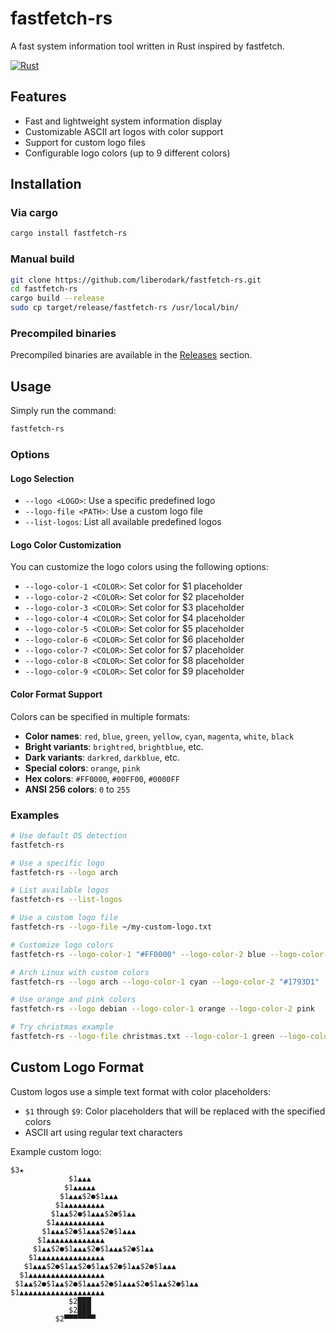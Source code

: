 # fastfetch-rs

A fast system information tool written in Rust inspired by fastfetch.

[![Rust](https://github.com/liberodark/fastfetch-rs/actions/workflows/rust.yml/badge.svg)](https://github.com/liberodark/fastfetch-rs/actions/workflows/rust.yml)

## Features

- Fast and lightweight system information display
- Customizable ASCII art logos with color support
- Support for custom logo files
- Configurable logo colors (up to 9 different colors)

## Installation

### Via cargo
```bash
cargo install fastfetch-rs
```

### Manual build
```bash
git clone https://github.com/liberodark/fastfetch-rs.git
cd fastfetch-rs
cargo build --release
sudo cp target/release/fastfetch-rs /usr/local/bin/
```

### Precompiled binaries
Precompiled binaries are available in the [Releases](https://github.com/liberodark/fastfetch-rs/releases) section.

## Usage

Simply run the command:
```bash
fastfetch-rs
```

### Options

#### Logo Selection
- `--logo <LOGO>`: Use a specific predefined logo
- `--logo-file <PATH>`: Use a custom logo file
- `--list-logos`: List all available predefined logos

#### Logo Color Customization
You can customize the logo colors using the following options:
- `--logo-color-1 <COLOR>`: Set color for $1 placeholder
- `--logo-color-2 <COLOR>`: Set color for $2 placeholder
- `--logo-color-3 <COLOR>`: Set color for $3 placeholder
- `--logo-color-4 <COLOR>`: Set color for $4 placeholder
- `--logo-color-5 <COLOR>`: Set color for $5 placeholder
- `--logo-color-6 <COLOR>`: Set color for $6 placeholder
- `--logo-color-7 <COLOR>`: Set color for $7 placeholder
- `--logo-color-8 <COLOR>`: Set color for $8 placeholder
- `--logo-color-9 <COLOR>`: Set color for $9 placeholder

#### Color Format Support
Colors can be specified in multiple formats:
- **Color names**: `red`, `blue`, `green`, `yellow`, `cyan`, `magenta`, `white`, `black`
- **Bright variants**: `brightred`, `brightblue`, etc.
- **Dark variants**: `darkred`, `darkblue`, etc.
- **Special colors**: `orange`, `pink`
- **Hex colors**: `#FF0000`, `#00FF00`, `#0000FF`
- **ANSI 256 colors**: `0` to `255`

### Examples

```bash
# Use default OS detection
fastfetch-rs

# Use a specific logo
fastfetch-rs --logo arch

# List available logos
fastfetch-rs --list-logos

# Use a custom logo file
fastfetch-rs --logo-file ~/my-custom-logo.txt

# Customize logo colors
fastfetch-rs --logo-color-1 "#FF0000" --logo-color-2 blue --logo-color-3 128

# Arch Linux with custom colors
fastfetch-rs --logo arch --logo-color-1 cyan --logo-color-2 "#1793D1"

# Use orange and pink colors
fastfetch-rs --logo debian --logo-color-1 orange --logo-color-2 pink

# Try christmas example
fastfetch-rs --logo-file christmas.txt --logo-color-1 green --logo-color-2 red --logo-color-3 yellow
```

## Custom Logo Format

Custom logos use a simple text format with color placeholders:
- `$1` through `$9`: Color placeholders that will be replaced with the specified colors
- ASCII art using regular text characters

Example custom logo:
```
$3★
             $1▲▲▲
            $1▲▲▲▲▲
           $1▲▲▲$2●$1▲▲▲
          $1▲▲▲▲▲▲▲▲▲
         $1▲▲$2●$1▲▲▲$2●$1▲▲
        $1▲▲▲▲▲▲▲▲▲▲▲
       $1▲▲▲$2●$1▲▲▲$2●$1▲▲▲
      $1▲▲▲▲▲▲▲▲▲▲▲▲▲
     $1▲▲$2●$1▲▲▲$2●$1▲▲▲$2●$1▲▲
    $1▲▲▲▲▲▲▲▲▲▲▲▲▲▲▲
   $1▲▲▲$2●$1▲▲$2●$1▲▲$2●$1▲▲$2●$1▲▲▲
  $1▲▲▲▲▲▲▲▲▲▲▲▲▲▲▲▲▲
 $1▲▲$2●$1▲▲$2●$1▲▲▲$2●$1▲▲▲$2●$1▲▲$2●$1▲▲
$1▲▲▲▲▲▲▲▲▲▲▲▲▲▲▲▲▲▲▲
             $2███
             $2███
          $2▀▀▀▀▀▀▀
```
